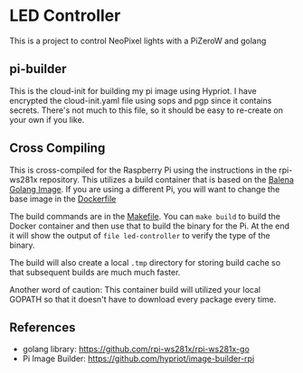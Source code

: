 # LED Controller

This is a project to control NeoPixel lights with a PiZeroW and golang

## pi-builder

This is the cloud-init for building my pi image using Hypriot. I have encrypted the cloud-init.yaml file using sops and pgp since it contains secrets. There's not much to this file, so it should be easy to re-create on your own if you like.

## Cross Compiling

This is cross-compiled for the Raspberry Pi using the instructions in the rpi-ws281x repository. This utilizes a build container that is based on the [Balena Golang Image](https://registry.hub.docker.com/r/balenalib/raspberry-pi-golang). If you are using a different Pi, you will want to change the base image in the [Dockerfile](Dockerfile)

The build commands are in the [Makefile](Makefile). You can `make build` to build the Docker container and then use that to build the binary for the Pi. At the end it will show the output of `file led-controller` to verify the type of the binary.

The build will also create a local `.tmp` directory for storing build cache so that subsequent builds are much much faster.

Another word of caution: This container build will utilized your local GOPATH so that it doesn't have to download every package every time.

## References

- golang library: https://github.com/rpi-ws281x/rpi-ws281x-go
- Pi Image Builder: https://github.com/hypriot/image-builder-rpi
